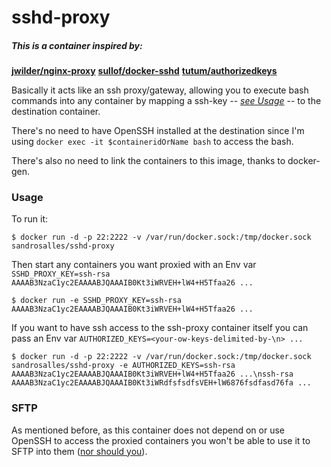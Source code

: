 # sshd-proxy

##### This is a container inspired by:
**[jwilder/nginx-proxy](https://github.com/jwilder/nginx-proxy)**
**[sullof/docker-sshd](https://github.com/sullof/docker-sshd)**
**[tutum/authorizedkeys](https://github.com/tutumcloud/authorizedkeys/)**

Basically it acts like an ssh proxy/gateway, allowing you to execute bash commands into any container by mapping a ssh-key -- *[see Usage](#usage)* -- to the destination container.

There's no need to have OpenSSH installed at the destination since I'm using `docker exec -it $containeridOrName bash` to access the bash.

There's also no need to link the containers to this image, thanks to docker-gen.


### Usage

To run it:

    $ docker run -d -p 22:2222 -v /var/run/docker.sock:/tmp/docker.sock sandrosalles/sshd-proxy

Then start any containers you want proxied with an Env var `SSHD_PROXY_KEY=ssh-rsa AAAAB3NzaC1yc2EAAAABJQAAAIB0Kt3iWRVEH+lW4+H5Tfaa26 ...`

    $ docker run -e SSHD_PROXY_KEY=ssh-rsa AAAAB3NzaC1yc2EAAAABJQAAAIB0Kt3iWRVEH+lW4+H5Tfaa26 ...

If you want to have ssh access to the ssh-proxy container itself you can pass an Env var `AUTHORIZED_KEYS=<your-ow-keys-delimited-by-\n> ...`

    $ docker run -d -p 22:2222 -v /var/run/docker.sock:/tmp/docker.sock sandrosalles/sshd-proxy -e AUTHORIZED_KEYS=ssh-rsa AAAAB3NzaC1yc2EAAAABJQAAAIB0Kt3iWRVEH+lW4+H5Tfaa26 ...\nssh-rsa AAAAB3NzaC1yc2EAAAABJQAAAIB0Kt3iWRdfsfsdfsVEH+lW6876fsdfasd76fa ...


### SFTP

As mentioned before, as this container does not depend on or use OpenSSH to access the proxied containers you won't be able to use it to SFTP into them ([nor should you](https://jpetazzo.github.io/2014/06/23/docker-ssh-considered-evil/)).